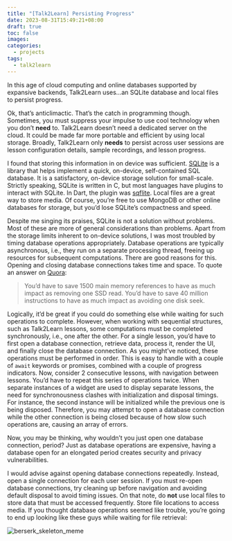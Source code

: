 ```yaml
---
title: "[Talk2Learn] Persisting Progress"
date: 2023-08-31T15:49:21+08:00
draft: true
toc: false
images:
categories:
  - projects
tags:
  - talk2learn
---
```


In this age of cloud computing and online databases supported by expansive backends, Talk2Learn uses…an SQLite database and local files to persist progress.

Ok, that’s anticlimactic. That’s the catch in programming though. Sometimes, you must suppress your impulse to use cool technology when you don’t **need** to. Talk2Learn doesn’t need a dedicated server on the cloud. It could be made far more portable and efficient by using local storage. Broadly, Talk2Learn only **needs** to persist across user sessions are lesson configuration details, sample recordings, and lesson progress.

I found that storing this information in on device was sufficient. [SQLite](https://sqlite.org/index.html) is a library that helps implement a quick, on-device, self-contained SQL database. It is a satisfactory, on-device storage solution for small-scale. Strictly speaking, SQLite is written in C, but most languages have plugins to interact with SQLite. In Dart, the plugin was [sqflite](https://pub.dev/packages/sqflite). Local files are a great way to store media. Of course, you’re free to use MongoDB or other online databases for storage, but you’d lose SQLite’s compactness and speed.

Despite me singing its praises, SQLite is not a solution without problems. Most of these are more of general considerations than problems. Apart from the storage limits inherent to on-device solutions, I was most troubled by timing database operations appropriately. Database operations are typically asynchronous, i.e., they run on a separate processing thread, freeing up resources for subsequent computations. There are good reasons for this. Opening and closing database connections takes time and space. To quote an answer on [Quora](https://www.quora.com/Why-dont-we-think-about-time-and-space-complexity-in-database-systems):

> You’d have to save 1500 main memory references to have as much impact as removing one SSD read. You’d have to save 40 million instructions to have as much impact as avoiding one disk seek.

Logically, it’d be great if you could do something else while waiting for such operations to complete. However, when working with sequential structures, such as Talk2Learn lessons, some computations must be completed synchronously, i.e., one after the other. For a single lesson, you’d have to first open a database connection, retrieve data, process it, render the UI, and finally close the database connection. As you might’ve noticed, these operations must be performed in order. This is easy to handle with a couple of `await` keywords or promises, combined with a couple of progress indicators. Now, consider 2 consecutive lessons, with navigation between lessons. You’d have to repeat this series of operations twice. When separate instances of a widget are used to display separate lessons, the need for synchronousness clashes with initialization and disposal timings. For instance, the second instance will be initialized while the previous one is being disposed. Therefore, you may attempt to open a database connection while the other connection is being closed because of how slow such operations are, causing an array of errors.

Now, you may be thinking, why wouldn’t you just open one database connection, period? Just as database operations are expensive, having a database open for an elongated period creates security and privacy vulnerabilities.

I would advise against opening database connections repeatedly. Instead, open a single connection for each user session. If you must re-open database connections, try cleaning up before navigation and avoiding default disposal to avoid timing issues. On that note, do **not** use local files to store data that must be accessed frequently. Store file locations to access media. If you thought database operations seemed like trouble, you’re going to end up looking like these guys while waiting for file retrieval:

![berserk_skeleton_meme](https://i.imgur.com/toBxgDK.gif)
